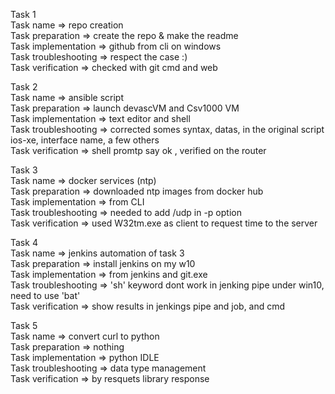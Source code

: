 Task 1  
Task name => repo creation  
Task preparation => create the repo & make the readme  
Task implementation => github from cli on windows  
Task troubleshooting => respect the case :)  
Task verification => checked with git cmd and web  
  
  
Task 2  
Task name => ansible script  
Task preparation => launch devascVM and Csv1000 VM  
Task implementation => text editor and shell  
Task troubleshooting => corrected somes syntax, datas, in the original script  
ios-xe, interface name, a few others  
Task verification => shell promtp say ok , verified on the router  
  
    
Task 3  
Task name => docker services (ntp)  
Task preparation => downloaded ntp images from docker hub  
Task implementation => from CLI  
Task troubleshooting => needed to add /udp in -p option  
Task verification => used W32tm.exe as client to request time to the server  
  
Task 4  
Task name => jenkins automation of task 3  
Task preparation => install jenkins on my w10  
Task implementation => from jenkins and git.exe  
Task troubleshooting => 'sh' keyword dont work in jenking pipe under win10, need to use 'bat'  
Task verification => show results in jenkings pipe and job, and cmd   
  
  
Task 5  
Task name => convert curl to python  
Task preparation => nothing  
Task implementation => python IDLE  
Task troubleshooting => data type management   
Task verification => by resquets library response   
  
   
